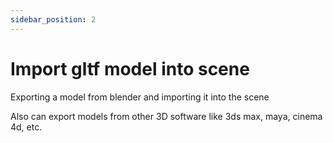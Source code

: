 ```yaml
---
sidebar_position: 2
---
```


# Import gltf model into scene

Exporting a model from blender and importing it into the scene

Also can export models from other 3D software like 3ds max, maya, cinema 4d, etc.